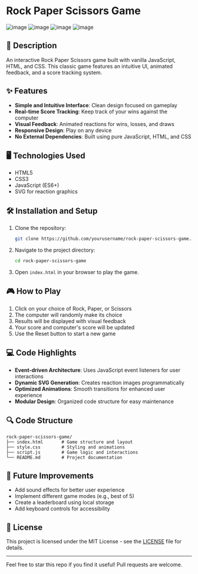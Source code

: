 # Rock Paper Scissors Game

![image](https://github.com/user-attachments/assets/8b151ad9-b242-48c9-bee3-0dcbb98c33f8)
![image](https://github.com/user-attachments/assets/13753910-d237-4d54-870a-fec6d753d9ab)
![image](https://github.com/user-attachments/assets/630bcdf8-9d4a-420c-8c7d-dd1f525c686f)
![image](https://github.com/user-attachments/assets/a9014b7f-f33f-4e02-8cb5-597eba269d56)



## 📝 Description

An interactive Rock Paper Scissors game built with vanilla JavaScript, HTML, and CSS. This classic game features an intuitive UI, animated feedback, and a score tracking system.

## ✨ Features

- **Simple and Intuitive Interface**: Clean design focused on gameplay
- **Real-time Score Tracking**: Keep track of your wins against the computer
- **Visual Feedback**: Animated reactions for wins, losses, and draws
- **Responsive Design**: Play on any device
- **No External Dependencies**: Built using pure JavaScript, HTML, and CSS

## 🖥️ Technologies Used

- HTML5
- CSS3
- JavaScript (ES6+)
- SVG for reaction graphics




## 🛠️ Installation and Setup

1. Clone the repository:
   ```bash
   git clone https://github.com/yourusername/rock-paper-scissors-game.git
   ```

2. Navigate to the project directory:
   ```bash
   cd rock-paper-scissors-game
   ```

3. Open `index.html` in your browser to play the game.

## 🎮 How to Play

1. Click on your choice of Rock, Paper, or Scissors
2. The computer will randomly make its choice
3. Results will be displayed with visual feedback
4. Your score and computer's score will be updated
5. Use the Reset button to start a new game

## 💻 Code Highlights

- **Event-driven Architecture**: Uses JavaScript event listeners for user interactions
- **Dynamic SVG Generation**: Creates reaction images programmatically
- **Optimized Animations**: Smooth transitions for enhanced user experience
- **Modular Design**: Organized code structure for easy maintenance

## 🔍 Code Structure

```
rock-paper-scissors-game/
├── index.html       # Game structure and layout
├── style.css        # Styling and animations
├── script.js        # Game logic and interactions
└── README.md        # Project documentation
```

## 🔄 Future Improvements

- Add sound effects for better user experience
- Implement different game modes (e.g., best of 5)
- Create a leaderboard using local storage
- Add keyboard controls for accessibility

## 📜 License

This project is licensed under the MIT License - see the [LICENSE](LICENSE) file for details.

---

Feel free to star this repo if you find it useful! Pull requests are welcome.